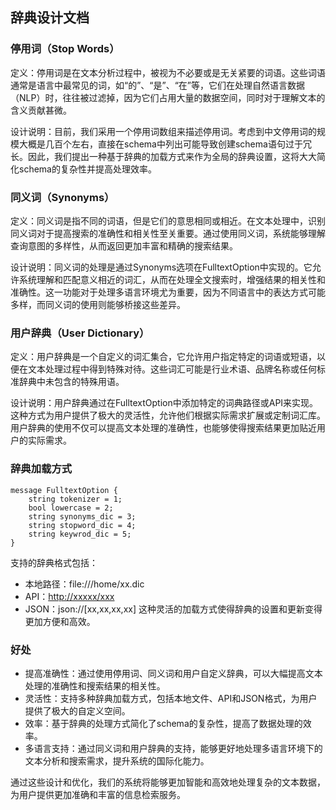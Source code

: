 ## 辞典设计文档

### 停用词（Stop Words）

定义：停用词是在文本分析过程中，被视为不必要或是无关紧要的词语。这些词语通常是语言中最常见的词，如“的”、“是”、“在”等，它们在处理自然语言数据（NLP）时，往往被过滤掉，因为它们占用大量的数据空间，同时对于理解文本的含义贡献甚微。

设计说明：目前，我们采用一个停用词数组来描述停用词。考虑到中文停用词的规模大概是几百个左右，直接在schema中列出可能导致创建schema语句过于冗长。因此，我们提出一种基于辞典的加载方式来作为全局的辞典设置，这将大大简化schema的复杂性并提高处理效率。

### 同义词（Synonyms）

定义：同义词是指不同的词语，但是它们的意思相同或相近。在文本处理中，识别同义词对于提高搜索的准确性和相关性至关重要。通过使用同义词，系统能够理解查询意图的多样性，从而返回更加丰富和精确的搜索结果。

设计说明：同义词的处理是通过Synonyms选项在FulltextOption中实现的。它允许系统理解和匹配意义相近的词汇，从而在处理全文搜索时，增强结果的相关性和准确性。这一功能对于处理多语言环境尤为重要，因为不同语言中的表达方式可能多样，而同义词的使用则能够桥接这些差异。

### 用户辞典（User Dictionary）

定义：用户辞典是一个自定义的词汇集合，它允许用户指定特定的词语或短语，以便在文本处理过程中得到特殊对待。这些词汇可能是行业术语、品牌名称或任何标准辞典中未包含的特殊用语。

设计说明：用户辞典通过在FulltextOption中添加特定的词典路径或API来实现。这种方式为用户提供了极大的灵活性，允许他们根据实际需求扩展或定制词汇库。用户辞典的使用不仅可以提高文本处理的准确性，也能够使得搜索结果更加贴近用户的实际需求。

### 辞典加载方式

````
message FulltextOption {
    string tokenizer = 1;
    bool lowercase = 2;
    string synonyms_dic = 3;
    string stopword_dic = 4;
    string keywrod_dic = 5;
}
````

支持的辞典格式包括：

* 本地路径：file:///home/xx.dic
* API：<http://xxxxx/xxx>
* JSON：json://[xx,xx,xx,xx]
这种灵活的加载方式使得辞典的设置和更新变得更加方便和高效。

### 好处

* 提高准确性：通过使用停用词、同义词和用户自定义辞典，可以大幅提高文本处理的准确性和搜索结果的相关性。
* 灵活性：支持多种辞典加载方式，包括本地文件、API和JSON格式，为用户提供了极大的自定义空间。
* 效率：基于辞典的处理方式简化了schema的复杂性，提高了数据处理的效率。
* 多语言支持：通过同义词和用户辞典的支持，能够更好地处理多语言环境下的文本分析和搜索需求，提升系统的国际化能力。

通过这些设计和优化，我们的系统将能够更加智能和高效地处理复杂的文本数据，为用户提供更加准确和丰富的信息检索服务。
